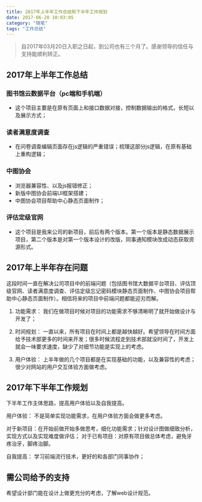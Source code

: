 ```yaml
---
title: 2017年上半年工作总结和下半年工作规划
date: 2017-06-20 10:03:05
category: "随笔"
tags: "工作总结"
---
```


> 自2017年03月20日入职之日起，到公司也有三个月了。感谢领导的信任与支持能顺利转正。


## 2017年上半年工作总结

### 图书馆云数据平台（pc端和手机端）
- 这个项目主要是在原有页面上和接口数据对接，控制数据输出的格式，长短以及展示方式；


  
### 读者满意度调查
- 在问卷调查编辑页面存在js逻辑的严重错误；梳理这部分js逻辑，在原有基础上重构逻辑；


  
### 中图协会
- 浏览器兼容性、以及js报错修正；
- 新版中图协会前端UI框架搭建；
- 中图协会项目帮助中心静态页面制作；




### 评估定级官网
- 这个项目是我来公司的新项目，前后有两个版本。第一个版本是静态数据展示项目，第二个版本是对第一个版本设计的改版，同事通知模块改成动态获取资源形式。

## 2017年上半年存在问题
这段时间一直在解决公司项目中的前端问题（包括图书馆大数据平台项目、评估顶级官网、读者满意度调查、评估定级忘记密码模块静态页面制作、中图协会项目帮助中心静态页面制作）。相信将来的项目中前端问题都能迎刃而解。

1. 功能需求：
我们在做项目时候对项目的功能需求不够清晰明了就开始做设计与开发了；

2. 时间规划：
一直以来，所有项目在时间上都是越快越好。希望领导在时间方面给予技术部更多的时间来开发；很多时候流程走到技术部就没时间了，开发上就会一味要求速度，缺少了对细节功能是实现上的考虑。

3. 用户体验：
上半年做的几个项目都是在实现基础的功能，以及兼容性的考虑；很少对网站的用户交互体验方面做考虑。

## 2017年下半年工作规划
下半年工作主体思路，提高用户体验以及自我提高。

用户体验：
不是简单实现功能需求，在用户体验方面会做更多考虑。

对于新项目：在开始前做开始多做思考，细化功能需求；针对设计图做细致分析，实现方式以及实现难度做评估；
对于已有项目：对原有项目做总体考虑，避免牙疼治牙，脚疼治脚。

自我提高：
学习前端流行技术，更好的和各部门同事协作；


## 需公司给予的支持
希望设计部门能在设计上做更充分的考虑，了解web设计规范。